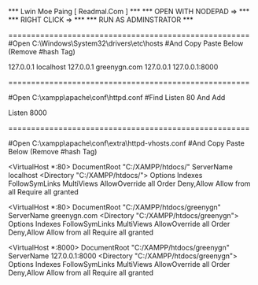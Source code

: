 ***  Lwin Moe Paing [ Readmal.Com ] ***
***  OPEN WITH NODEPAD => ***
***  RIGHT CLICK => ***
***  RUN AS ADMINSTRATOR ***

=====================================================
#Open C:\Windows\System32\drivers\etc\hosts
#And Copy Paste Below (Remove #hash Tag)

127.0.0.1 localhost
127.0.0.1 greenygn.com
127.0.0.1 127.0.0.1:8000

=====================================================

#Open C:\xampp\apache\conf\httpd.conf
#Find Listen 80 And Add

Listen 8000

=====================================================

#Open C:\xampp\apache\conf\extra\httpd-vhosts.conf
#And Copy Paste Below (Remove #hash Tag)

<VirtualHost *:80>
    DocumentRoot "C:/XAMPP/htdocs/"
    ServerName localhost
    <Directory "C:/XAMPP/htdocs/">
        Options Indexes FollowSymLinks MultiViews
        AllowOverride all
        Order Deny,Allow
        Allow from all
        Require all granted
    </Directory>
</VirtualHost>


<VirtualHost *:80>
    DocumentRoot "C:/XAMPP/htdocs/greenygn"
    ServerName greenygn.com
    <Directory "C:/XAMPP/htdocs/greenygn">
        Options Indexes FollowSymLinks MultiViews
        AllowOverride all
        Order Deny,Allow
        Allow from all
        Require all granted
    </Directory>
</VirtualHost>
 
<VirtualHost *:8000>
    DocumentRoot "C:/XAMPP/htdocs/greenygn"
    ServerName 127.0.0.1:8000
    <Directory "C:/XAMPP/htdocs/greenygn">
        Options Indexes FollowSymLinks MultiViews
        AllowOverride all
        Order Deny,Allow
        Allow from all
        Require all granted
    </Directory>
</VirtualHost>


<!-- Safe CodeDrop -->
<!-- https://tympanus.net/Development/DistortionHoverEffect/# -->